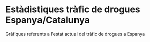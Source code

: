 # Estàdistiques tràfic de drogues Espanya/Catalunya
Gràfiques referents a l'estat actual del tràfic de drogues a Espanya
